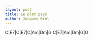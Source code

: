 ```yaml
---
layout: post
title: Le plat pays 
author: Jacques Brel
---
```


<canvas class="chords">C|E7|C|E7|C|Am|Dm|G
C|E7|Am|Dm|G|G
</canvas>





